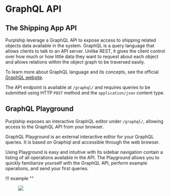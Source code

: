 # GraphQL API


## The Shipping App API

Purplship leverage a GraphQL API to expose access to shipping related objects data available in the system.
GraphQL is a query language that allows clients to talk to an API server. Unlike REST, it gives the client 
control over how much or how little data they want to request about each object and allows relations within 
the object graph to be traversed easily.

To learn more about GraphQL language and its concepts, see the official [GraphQL website](https://graphql.org/).

The API endpoint is available at `/graphql/` and requires queries to be submitted using HTTP `POST` method and the 
`application/json` content type.


## GraphQL Playground

Purplship exposes an interactive GraphQL editor under `/graphql/`, allowing access to the GraphQL API from your browser.

GraphQL Playground is an external interactive editor for your GraphQL queries. It is based on Graphiql and accessible 
through the web browser.

Using Playground is easy and intuitive with its sidebar navigation contain a listing of all operations available 
in the API. The Playground allows you to quickly familiarize yourself with the GraphQL API, perform example operations, 
and send your first queries.

!!! example ""
    <figure>
      <img src="/images/graphiQL.png" />
    </figure>

